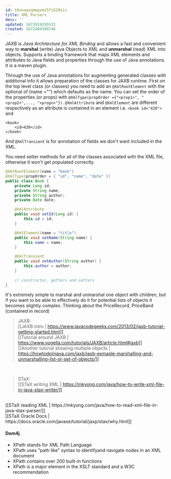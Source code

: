```yaml
---
id: t6unaqxqmwpxmi5fz529xis
title: XML Parsers
desc: ''
updated: 1672919295531
created: 1672404390746
---
```

JAXB is *Java Architecture for XML Binding* and allows a fast and convenient way to **marshal** (write) Java Objects to XML and **unmarshal** (read) XML into objects. 
Supports a binding framework that maps XML elements and attributes to Java fields and properties through the use of Java annotations.
It is a maven plugin.

Through the use of Java annotations for augmenting generated classes with aidditonal info it allows preparation of the classes for JAXB runtime.
First on the top level class (or classes) you need to add an `@XmlRootElement` with the optional of (name ="") which defaults as the name.
You can set the order of the properties (or props) with `@XmlType(propOrder ={"<prop1>", "<prop2>",..., "<propn>"})`.
`@XmlAttribute` and `@XmlElement` are different respectively as an attribute is contained in an element i.e. `<book id="420">` and 
```
<book>
    <id>420</id>
</book>
```
And `@XmlTransient` is for annotation of fields we don't want included in the XML.

You need setter methods for all of the classes associated with the XML file, otherwise it won't get populated correctly.
```Java
@XmlRootElement(name = "book")
@XmlType(propOrder = { "id", "name", "date" })
public class Book {
    private Long id;
    private String name;
    private String author;
    private Date date;

    @XmlAttribute
    public void setId(Long id) {
        this.id = id;
    }

    @XmlElement(name = "title")
    public void setName(String name) {
        this.name = name;
    }

    @XmlTransient
    public void setAuthor(String author) {
        this.author = author;
    }
    
    // constructor, getters and setters
}
```
It's extremely simple to marshal and unmarshal one object with children, but if you want to be able to effectively do it for potential lists of objects it becomes slightly complex.
Thinking about the PriceRecord, PriceBand (contained in record) 
> JAXB:<br>
[[JAXB intro | https://www.javacodegeeks.com/2013/02/jaxb-tutorial-getting-started.html]] <br>
[[Tutorial around JAXB | https://www.vogella.com/tutorials/JAXB/article.html#jaxb]]<br>
[[Another tutorial showing multiple objects | https://howtodoinjava.com/jaxb/jaxb-exmaple-marshalling-and-unmarshalling-list-or-set-of-objects/]]
<br>

> STaX:<br>
[[STaX writing XML | https://mkyong.com/java/how-to-write-xml-file-in-java-stax-writer/]]
<br>
[[STaX reading XML | https://mkyong.com/java/how-to-read-xml-file-in-java-stax-parser/]]
<br>
[[STaX Oracle Docs | https://docs.oracle.com/javase/tutorial/jaxp/stax/why.html]]

#### Dom4j
- XPath stands for XML Path Language
- XPath uses "path like" syntax to identifyand navigate nodes in an XML document
- XPath contains over 200 built-in functions
- XPath is a major element in the XSLT standard and a W3C recommendation